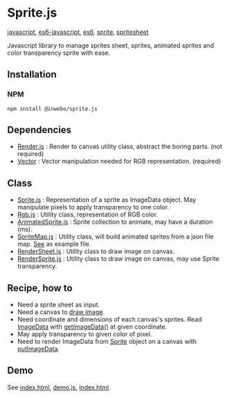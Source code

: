 # Sprite.js

[javascript](https://github.com/topics/javascript), [es6-javascript](https://github.com/topics/es6-javascript), [es6](https://github.com/topics/es6), [sprite](https://github.com/topics/sprite), [spritesheet](https://github.com/topics/spritesheet)

Javascript library to manage sprites sheet, sprites, animated sprites and color transparency sprite with ease.

## Installation

### NPM
```shell script
npm install @inwebo/sprite.js
```

## Dependencies
* [Render.js](https://github.com/inwebo/Render.js) : Render to canvas utility class, abstract the boring parts. (not required)
* [Vector](https://github.com/inwebo/Vector) : Vector manipulation needed for RGB representation. (required)

## Class
* [Sprite.js](./src/Sprite/Sprite.js) : Representation of a sprite as ImageData object. May manipulate pixels to apply transparency to one color.
* [Rgb.js](./src/Rgb/Rgb.js) : Utility class, representation of RGB color.
* [AnimatedSprite.js](./src/AnimatedSprite/AnimatedSprite.js) : Sprite collection to animate, may have a duration (ms).
* [SpriteMap.js](./src/SpriteMap/SpriteMap.js) : Utility class, will build animated sprites from a json file map. [See](docs/doom.json) as example file.
* [RenderSheet.js](./src/RenderSheet/RenderSheet.js) : Utility class to draw image on canvas.
* [RenderSprite.js](./src/RenderSprite/RenderSprite.js) : Utility class to draw image on canvas, may use Sprite transparency.

## Recipe, how to
- Need a sprite sheet as input.
- Need a canvas to [draw image](https://developer.mozilla.org/en-US/docs/Web/API/CanvasRenderingContext2D/drawImage).
- Need coordinate and dimensions of each canvas's sprites. Read [ImageData](https://developer.mozilla.org/en-US/docs/Web/API/ImageData) with [getImageData()](https://developer.mozilla.org/fr/docs/Web/API/CanvasRenderingContext2D/getImageData) at given coordinate.
- May apply transparency to given color of pixel. 
- Need to render ImageData from [Sprite](./src/Sprite/Sprite.js) object on a canvas with [putImageData](https://developer.mozilla.org/en-US/docs/Web/API/CanvasRenderingContext2D/putImageData).

## Demo

See [index.html](https://inwebo.github.io/Sprite.js/), [demo.js](docs/demo.js), [index.html](docs/index.html).